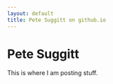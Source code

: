```yaml
---
layout: default
title: Pete Suggitt on github.io
---
```


# Pete Suggitt

This is where I am posting stuff.